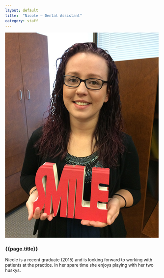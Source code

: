```yaml
---
layout: default
title:  "Nicole – Dental Assistant"
category: staff
---
```

<div class="col span-2 empty"></div>
<div class="col span-2">
<img src="/assets/img/bios/nicole.jpg" alt="{{page.title}}" class="bio"/>
</div>
<div class="col span-6">
<h3>{{page.title}}</h3>
<p>Nicole is a recent graduate (2015) and is looking forward to working with patients at the practice. In her spare time she enjoys playing with her two huskys.</p></div>
<div class="col span-2 empty"></div>